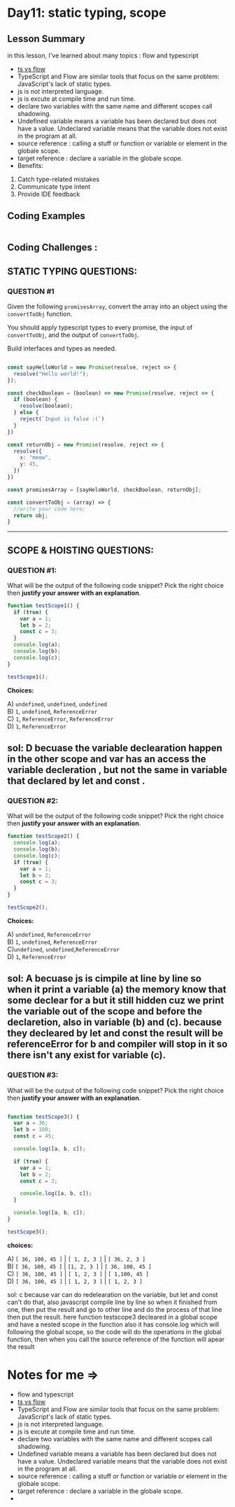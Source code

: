 # Day11: static typing, scope


## Lesson Summary
in this lesson, I've learned about many topics :
flow and typescript
- [ts vs flow](https://cdn-blog.scalablepath.com/uploads/2022/12/flow-vs-typscript-key-features.png)
- TypeScript and Flow are similar tools that focus on the same problem: JavaScript's lack of static types.
- js is not interpreted language.
- js is excute at compile time and run time.
- declare two variables with the same name and different scopes call shadowing.
- Undefined variable means a variable has been declared but does not have a value.
Undeclared variable means that the variable does not exist in the program at all.
- source reference : calling a stuff or function or variable or element in the globale scope.
- target reference : declare a variable in the globale scope.
- Benefits:
1. Catch type-related mistakes 
2. Communicate type intent
3. Provide IDE feedback

## Coding Examples
```javascript

```

## Coding Challenges :
## STATIC TYPING QUESTIONS:

### QUESTION #1

Given the following `promisesArray`, convert the array into an object using the
`convertToObj` function.

You should apply typescript types to every promise, the input of `convertToObj`,
and the output of `convertToObj`. 

Build interfaces and types as needed.

```javascript

const sayHelloWorld = new Promise(resolve, reject => {
  resolve("Hello world!");
});

const checkBoolean = (boolean) => new Promise(resolve, reject => {
  if (boolean) {
    resolve(boolean);
  } else {
    reject(`Input is false :(`)
  }
})

const returnObj = new Promise(resolve, reject => {
  resolve({
    x: "meow",
    y: 45,
  })
})

const promisesArray = [sayHeloWorld, checkBoolean, returnObj];

const convertToObj = (array) => {
  //write your code here;
  return obj;
}

```

-------------------------------------------------------------------

## SCOPE & HOISTING QUESTIONS:

### QUESTION #1:

What will be the output of the following code snippet? Pick the right choice
then **justify your answer with an explanation**.

```javascript
function testScope1() {
  if (true) {
    var a = 1;
    let b = 2;
    const c = 3;
  }
  console.log(a);
  console.log(b);
  console.log(c);
}

testScope1();

```
**Choices:**

A) `undefined`, `undefined`, `undefined`   
B) `1`, `undefined`, `ReferenceError`  
C) `1`, `ReferenceError`, `ReferenceError`   
D) `1`, `ReferenceError`

sol: D becuase the variable declearation happen in the other scope and var has an access the variable decleration , but not the same in variable that declared by let and const .
-------------------------------------------------------------------

### QUESTION #2:

What will be the output of the following code snippet? Pick the right choice
then **justify your answer with an explanation**.

```javascript
function testScope2() {
  console.log(a);
  console.log(b);
  console.log(c);
  if (true) {
    var a = 1;
    let b = 2;
    const c = 3;
  }
}

testScope2();

```

**Choices:**

A) `undefined`, `ReferenceError`   
B) `1`, `undefined`, `ReferenceError`   
C)`undefined`, `undefined`,`ReferenceError`  
D) `1`, `ReferenceError`

sol: A becuase js is cimpile at line by line so when it print a variable (a) the memory know that some declear for a but it still hidden cuz we print the variable out of the scope and before the declaretion, also in variable  (b) and (c). because they decleared by let and const the result will be referenceError for b and compiler will stop in it so there isn't any exist for variable (c).  
-------------------------------------------------------------------

### QUESTION #3:

What will be the output of the following code snippet? Pick the right choice
then **justify your answer with an explanation**.

```javascript

function testScope3() {
  var a = 36;
  let b = 100;
  const c = 45;

  console.log([a, b, c]);

  if (true) {
    var a = 1;
    let b = 2;
    const c = 3;

    console.log([a, b, c]);
  }

  console.log([a, b, c]);
}

testScope3();

```

**choices:**

A) `[ 36, 100, 45 ]` | `[ 1, 2, 3 ]` | `[ 36, 2, 3 ]`   
B) `[ 36, 100, 45 ]` | `[1, 2, 3 ]` | `[ 36, 100, 45 ]`   
C) `[ 36, 100, 45 ]` | `[ 1, 2, 3 ]` | `[ 1,100, 45 ]`   
D) `[ 36, 100, 45 ]` | `[ 1, 2, 3 ]` | `[ 1, 2, 3 ]`

sol: c because var can do redelearation on the variable, but let and const can't do that, also javascript compile line by line so when it finished from one, then put the result and go to other line and do the process of that line then put the result. 
here function testscope3 decleared in a global scope and have a nested scope in the function also it has console.log which will following the global scope, so the code will do the operations in the global function, then when you call the source reference of the function will apear the result 




#  Notes for me => 
- flow and typescript
- [ts vs flow](https://cdn-blog.scalablepath.com/uploads/2022/12/flow-vs-typscript-key-features.png)
- TypeScript and Flow are similar tools that focus on the same problem: JavaScript's lack of static types.
- js is not interpreted language.
- js is excute at compile time and run time.
- declare two variables with the same name and different scopes call shadowing.
- Undefined variable means a variable has been declared but does not have a value.
Undeclared variable means that the variable does not exist in the program at all.
- source reference : calling a stuff or function or variable or element in the globale scope.
- target reference : declare a variable in the globale scope.
- 
